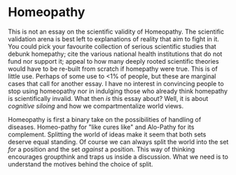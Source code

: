# Homeopathy

This is not an essay on the scientific validity of Homeopathy. The scientific validation arena is best left to explanations of reality that aim to fight in it. You could pick your favourite collection of serious scientific studies that debunk homepathy; cite the various national health institutions that do not fund nor support it; appeal to how many deeply rooted scientific theories would have to be re-built from scratch if homepathy were true. This is of little use. Perhaps of some use to <1% of people, but these are marginal cases that call for another essay. I have no interest in convincing people to stop using homeopathy nor in indulging those who already think homepathy is scientifically invalid. What then _is_ this essay about? Well, it is about _cognitive siloing_ and how we compartmentalize world views. 

Homeopathy is first a binary take on the possibilities of handling of diseases. Homeo-pathy for "like cures like" and Alo-Pathy for its complement. Splitting the world of ideas make it seem that both sets deserve equal standing. Of course we can always split the world into the set _for_ a position and the set _against_ a position. This way of thinking encourages groupthink and traps us inside a discussion. What we need is to understand the motives behind the choice of split. 






